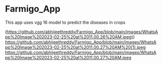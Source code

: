 # Farmigo_App

This app uses vgg 16 model to predict the diseases in crops

(https://github.com/abhijeethreddy/Farmigo_App/blob/main/images/WhatsApp%20Image%202023-02-25%20at%2011.00.26%20AM.jpeg))
https://github.com/abhijeethreddy/Farmigo_App/blob/main/images/WhatsApp%20Image%202023-02-25%20at%2011.00.27%20AM%20(1).jpeg
https://github.com/abhijeethreddy/Farmigo_App/blob/main/images/WhatsApp%20Image%202023-02-25%20at%2011.00.27%20AM.jpeg
